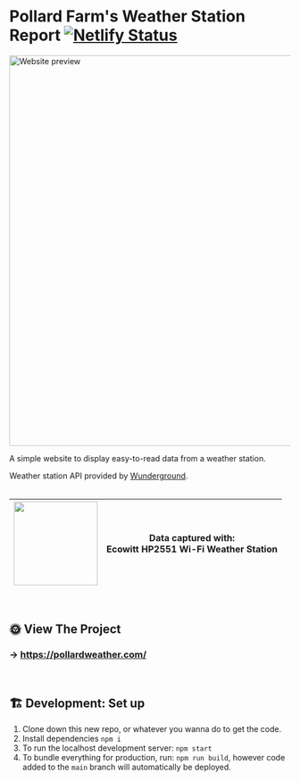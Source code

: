 # Pollard Farm's Weather Station Report [![Netlify Status](https://api.netlify.com/api/v1/badges/6304e0fe-104e-4fda-b9d1-d5959b091239/deploy-status)](https://app.netlify.com/sites/pollard-weather/deploys)

<img width="700" alt="Website preview" src="https://user-images.githubusercontent.com/52248161/154871233-1b227b5c-020f-43b3-9e62-09400ec60779.png">

A simple website to display easy-to-read data from a weather station.

Weather station API provided by [Wunderground](https://www.wunderground.com/).
<br><br>

| <img width=150 src='https://user-images.githubusercontent.com/52248161/157500010-29199707-ee05-4809-bb43-c1d9bdee7298.jpg' /> | Data captured with:<br>Ecowitt HP2551 Wi-Fi Weather Station |
| -- | -- |

<br>

## 🌞 View The Project
### → https://pollardweather.com/
<br>

## 🏗 Development: Set up
1. Clone down this new repo, or whatever you wanna do to get the code.
2. Install dependencies `npm i`
3. To run the localhost development server: `npm start`
4. To bundle everything for production, run: `npm run build`, however code added to the `main` branch will automatically be deployed.
